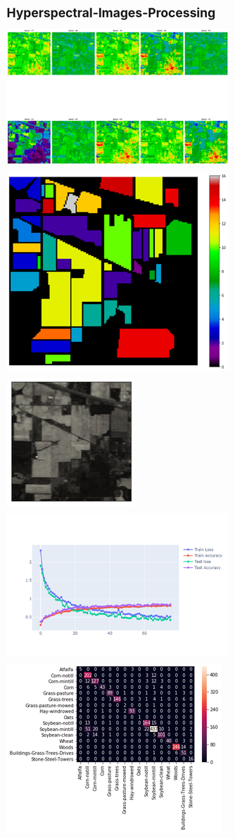 # Hyperspectral-Images-Processing

![](/plots/image_rawdata.png)

![](/plots/gt_viualization.png)

![](/plots/rgb_composite_image.png)

![](/plots/CNN_model.png)

![](/plots/CNN_model2.png)


